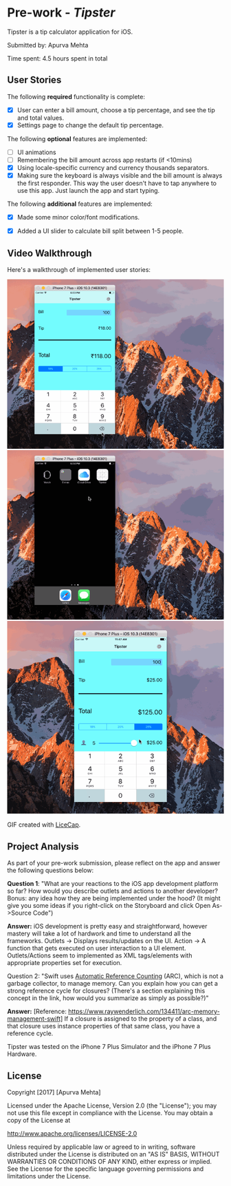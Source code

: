 # Pre-work - *Tipster*

Tipster is a tip calculator application for iOS.

Submitted by: Apurva Mehta

Time spent: 4.5 hours spent in total

## User Stories

The following **required** functionality is complete:

* [X] User can enter a bill amount, choose a tip percentage, and see the tip and total values.
* [X] Settings page to change the default tip percentage.

The following **optional** features are implemented:
* [ ] UI animations
* [ ] Remembering the bill amount across app restarts (if <10mins)
* [X] Using locale-specific currency and currency thousands separators.
* [X] Making sure the keyboard is always visible and the bill amount is always the first responder. This way the user doesn't have to tap anywhere to use this app. Just launch the app and start typing.

The following **additional** features are implemented:

* [X] Made some minor color/font modifications.
* [X] Added a UI slider to calculate bill split between 1-5 people.


## Video Walkthrough 

Here's a walkthrough of implemented user stories:

![Video Walkthrough](Tipster.gif)
![Video Walkthrough](Tipster2.gif)
![Video Walkthrough](Tipster3.gif)

GIF created with [LiceCap](http://www.cockos.com/licecap/).

## Project Analysis

As part of your pre-work submission, please reflect on the app and answer the following questions below:

**Question 1**: "What are your reactions to the iOS app development platform so far? How would you describe outlets and actions to another developer? Bonus: any idea how they are being implemented under the hood? (It might give you some ideas if you right-click on the Storyboard and click Open As->Source Code")

**Answer:**
iOS development is pretty easy and straightforward, however mastery will take a lot of hardwork and time
to understand all the frameworks.
 Outlets -> Displays results/updates on the UI.
 Action  -> A function that gets executed on user interaction to a UI element.
 Outlets/Actions seem to implemented as XML tags/elements with appropriate properties set for execution.

Question 2: "Swift uses [Automatic Reference Counting](https://developer.apple.com/library/content/documentation/Swift/Conceptual/Swift_Programming_Language/AutomaticReferenceCounting.html#//apple_ref/doc/uid/TP40014097-CH20-ID49) (ARC), which is not a garbage collector, to manage memory. Can you explain how you can get a strong reference cycle for closures? (There's a section explaining this concept in the link, how would you summarize as simply as possible?)"

**Answer:**
[Reference: https://www.raywenderlich.com/134411/arc-memory-management-swift]
If a closure is assigned to the property of a class, and that closure uses instance properties of that same class, you have a reference cycle.

Tipster was tested on the iPhone 7 Plus Simulator and the iPhone 7 Plus Hardware.

## License

Copyright [2017] [Apurva Mehta]

Licensed under the Apache License, Version 2.0 (the "License");
you may not use this file except in compliance with the License.
You may obtain a copy of the License at

http://www.apache.org/licenses/LICENSE-2.0

Unless required by applicable law or agreed to in writing, software
distributed under the License is distributed on an "AS IS" BASIS,
WITHOUT WARRANTIES OR CONDITIONS OF ANY KIND, either express or implied.
See the License for the specific language governing permissions and
limitations under the License.
